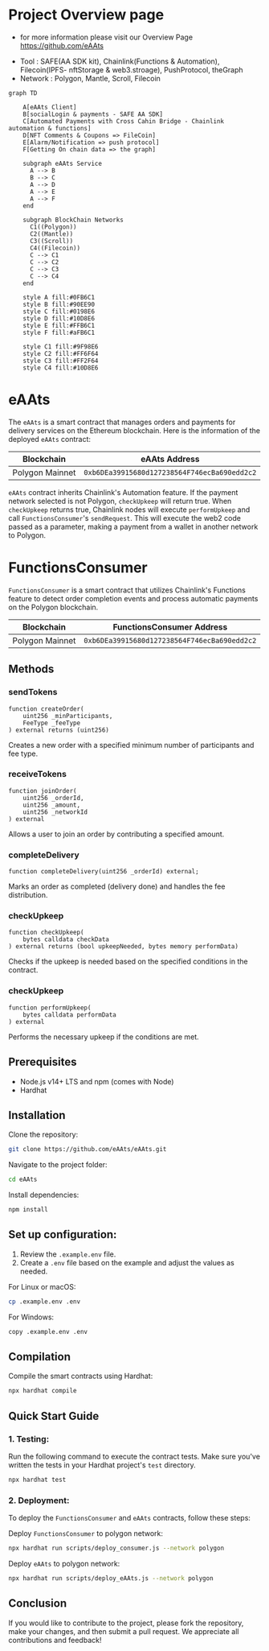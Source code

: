 # Project Overview page
* for more information please visit our Overview Page https://github.com/eAAts
- Tool : SAFE(AA SDK kit), Chainlink(Functions & Automation), Filecoin(IPFS- nftStorage & web3.stroage), PushProtocol, theGraph
- Network : Polygon, Mantle, Scroll, Filecoin
```mermaid
graph TD

    A[eAAts Client]
    B[socialLogin & payments - SAFE AA SDK]
    C[Automated Payments with Cross Cahin Bridge - Chainlink automation & functions]
    D[NFT Comments & Coupons => FileCoin]
    E[Alarm/Notification => push protocol]
    F[Getting On chain data => the graph]

    subgraph eAAts Service
      A --> B
      B --> C
      A --> D
      A --> E
      A --> F
    end

    subgraph BlockChain Networks
      C1((Polygon))
      C2((Mantle))
      C3((Scroll))
      C4((Filecoin))
      C --> C1
      C --> C2
      C --> C3
      C --> C4
    end

    style A fill:#0FB6C1
    style B fill:#90EE90 
    style C fill:#0198E6
    style D fill:#10D8E6
    style E fill:#FFB6C1
    style F fill:#aFB6C1

    style C1 fill:#9F98E6
    style C2 fill:#FF6F64
    style C3 fill:#FF2F64
    style C4 fill:#10D8E6
```


# eAAts

The `eAAts` is a smart contract that manages orders and payments for delivery services on the Ethereum blockchain. Here is the information of the deployed `eAAts` contract:

| Blockchain              | eAAts Address                                       |
|-------------------|--------------------------------------|
| Polygon Mainnet        | `0xb6DEa39915680d127238564F746ecBa690edd2c2` |

`eAAts` contract inherits Chainlink's Automation feature. If the payment network selected is not Polygon, `checkUpkeep` will return true. When `checkUpkeep` returns true, Chainlink nodes will execute `performUpkeep` and call `FunctionsConsumer`'s `sendRequest`. This will execute the web2 code passed as a parameter, making a payment from a wallet in another network to Polygon.

# FunctionsConsumer

`FunctionsConsumer` is a smart contract that utilizes Chainlink's Functions feature to detect order completion events and process automatic payments on the Polygon blockchain.

| Blockchain              | FunctionsConsumer Address               |
|-------------------------|-----------------------------------------------------|
| Polygon Mainnet        | `0xb6DEa39915680d127238564F746ecBa690edd2c2`                |

## Methods

### sendTokens
```solidity
function createOrder(
    uint256 _minParticipants,
    FeeType _feeType
) external returns (uint256)
```
Creates a new order with a specified minimum number of participants and fee type.

### receiveTokens
```solidity
function joinOrder(
    uint256 _orderId,
    uint256 _amount,
    uint256 _networkId
) external
```
Allows a user to join an order by contributing a specified amount.

### completeDelivery
```solidity
function completeDelivery(uint256 _orderId) external;
```
Marks an order as completed (delivery done) and handles the fee distribution.

### checkUpkeep
```solidity
function checkUpkeep(
    bytes calldata checkData
) external returns (bool upkeepNeeded, bytes memory performData)
```
Checks if the upkeep is needed based on the specified conditions in the contract.

### checkUpkeep
```solidity
function performUpkeep(
    bytes calldata performData
) external
```
Performs the necessary upkeep if the conditions are met.

## Prerequisites
- Node.js v14+ LTS and npm (comes with Node)
- Hardhat

## Installation
Clone the repository:

```bash
git clone https://github.com/eAAts/eAAts.git
```

Navigate to the project folder:
```bash
cd eAAts
```

Install dependencies:
```bash
npm install
```

## Set up configuration:
1. Review the `.example.env` file.
2. Create a `.env` file based on the example and adjust the values as needed.

For Linux or macOS:
```bash
cp .example.env .env
```

For Windows:
```bash
copy .example.env .env
```

## Compilation
Compile the smart contracts using Hardhat:
```bash
npx hardhat compile
```

## Quick Start Guide
### 1. Testing:
Run the following command to execute the contract tests. Make sure you've written the tests in your Hardhat project's `test` directory.
```bash
npx hardhat test
```

### 2. Deployment:
To deploy the `FunctionsConsumer` and `eAAts` contracts, follow these steps:

Deploy `FunctionsConsumer` to polygon network:
```bash
npx hardhat run scripts/deploy_consumer.js --network polygon
```

Deploy `eAAts` to polygon network:
```bash
npx hardhat run scripts/deploy_eAAts.js --network polygon
```

## Conclusion
If you would like to contribute to the project, please fork the repository, make your changes, and then submit a pull request. We appreciate all contributions and feedback!
